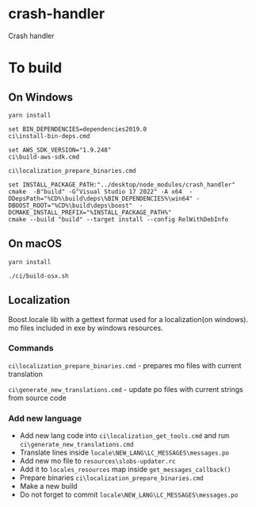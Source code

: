 # crash-handler
Crash handler 

# To build 
## On Windows 
```
yarn install

set BIN_DEPENDENCIES=dependencies2019.0
ci\install-bin-deps.cmd

set AWS_SDK_VERSION="1.9.248"
ci\build-aws-sdk.cmd

ci\localization_prepare_binaries.cmd

set INSTALL_PACKAGE_PATH:"../desktop/node_modules/crash_handler"
cmake  -B"build" -G"Visual Studio 17 2022" -A x64  -DDepsPath="%CD%\build\deps\%BIN_DEPENDENCIES%\win64" -DBOOST_ROOT="%CD%\build\deps\boost"  -DCMAKE_INSTALL_PREFIX="%INSTALL_PACKAGE_PATH%"
cmake --build "build" --target install --config RelWithDebInfo
```

## On macOS
```
yarn install

./ci/build-osx.sh
```

## Localization
Boost.locale lib with a gettext format used for a localization(on windows). 
mo files included in exe by windows resources. 
### Commands 

`ci\localization_prepare_binaries.cmd` - prepares mo files with current translation 

`ci\generate_new_translations.cmd` - update po files with current strings from source code 

### Add new language 

* Add new lang code into `ci\localization_get_tools.cmd` and run `ci\generate_new_translations.cmd`
* Translate lines inside `locale\NEW_LANG\LC_MESSAGES\messages.po`
* Add new mo file to `resources\slobs-updater.rc`
* Add it to `locales_resources` map inside `get_messages_callback()`
* Prepare binaries `ci\localization_prepare_binaries.cmd`
* Make a new build 
* Do not forget to commit `locale\NEW_LANG\LC_MESSAGES\messages.po`